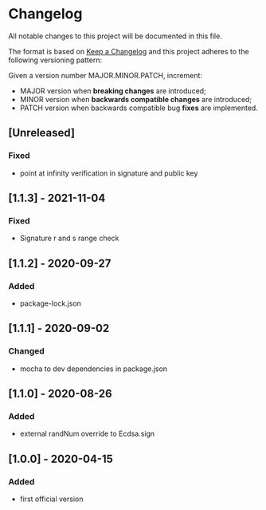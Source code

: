 # Changelog

All notable changes to this project will be documented in this file.

The format is based on [Keep a Changelog](https://keepachangelog.com/en/1.0.0/)
and this project adheres to the following versioning pattern:

Given a version number MAJOR.MINOR.PATCH, increment:

- MAJOR version when **breaking changes** are introduced;
- MINOR version when **backwards compatible changes** are introduced;
- PATCH version when backwards compatible bug **fixes** are implemented.


## [Unreleased]
### Fixed
- point at infinity verification in signature and public key

## [1.1.3] - 2021-11-04
### Fixed
- Signature r and s range check

## [1.1.2] - 2020-09-27
### Added
- package-lock.json

## [1.1.1] - 2020-09-02
### Changed
- mocha to dev dependencies in package.json

## [1.1.0] - 2020-08-26
### Added
- external randNum override to Ecdsa.sign

## [1.0.0] - 2020-04-15
### Added
- first official version